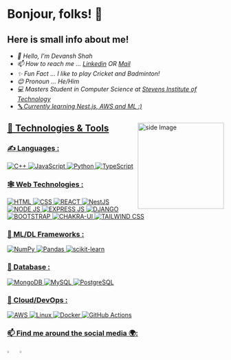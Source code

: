 # Bonjour, folks! 👋

## Here is small info about me!

<p><em>
  <ul>
  <li> 👋 Hello, I’m Devansh Shah</li>
  <li> 📫 How to reach me ... <a href="https://www.linkedin.com/in/devansh-shah-6162841a4/">Linkedin</a> OR <a href="mailto:devanshshah649@gmail.com">Mail</a> </li>
  <li> ✨ Fun Fact ... I like to play Cricket and Badminton!</li>
  <li> 😊 Pronoun ... He/Him </li>
  <li> 💻 Masters Student in Computer Science at <a href="https://www.stevens.edu/">Stevens Institute of Technology</li>
  <li> 🔤 Currently learning Nest.js, AWS and ML :) </li>
</ul> </em></p>

<img src="https://github.com/sciencepal/sciencepal/blob/master/assets/life_balance.gif" alt="side Image" align="right" width="200" height="auto" />

## 🔧 Technologies & Tools



### 	:writing_hand: Languages :
![C++](https://img.shields.io/badge/c++-%2300599C.svg?style=for-the-badge&logo=c%2B%2B&logoColor=white)
![JavaScript](https://img.shields.io/badge/javascript-%23323330.svg?style=for-the-badge&logo=javascript&logoColor=%23F7DF1E)
![Python](https://img.shields.io/badge/python-3670A0?style=for-the-badge&logo=python&logoColor=ffdd54)
![TypeScript](https://img.shields.io/badge/TypeScript-007ACC?style=for-the-badge&logo=typescript&logoColor=white)


### 🕸️ Web Technologies : 
![HTML](https://img.shields.io/badge/HTML5-E34F26?style=for-the-badge&logo=html5&logoColor=white)
![CSS](https://img.shields.io/badge/CSS3-1572B6?style=for-the-badge&logo=css3&logoColor=white)
![REACT](https://img.shields.io/badge/React-20232A?style=for-the-badge&logo=react&logoColor=61DAFB)
![NestJS](https://img.shields.io/badge/nestjs-%23E0234E.svg?style=for-the-badge&logo=nestjs&logoColor=white)
![NODE JS](https://img.shields.io/badge/Node%20js-339933?style=for-the-badge&logo=nodedotjs&logoColor=white)
![EXPRESS JS](https://img.shields.io/badge/Express%20js-000000?style=for-the-badge&logo=express&logoColor=white)
![DJANGO](https://img.shields.io/badge/Django-092E20?style=for-the-badge&logo=django&logoColor=green)
![BOOTSTRAP](https://img.shields.io/badge/Bootstrap-563D7C?style=for-the-badge&logo=bootstrap&logoColor=white)
![CHAKRA-UI](https://img.shields.io/badge/Chakra--UI-319795?style=for-the-badge&logo=chakra-ui&logoColor=white)
![TAILWIND CSS](https://img.shields.io/badge/Tailwind_CSS-38B2AC?style=for-the-badge&logo=tailwind-css&logoColor=white)


### :mechanical_arm: ML/DL Frameworks :
![NumPy](https://img.shields.io/badge/numpy-%23013243.svg?style=for-the-badge&logo=numpy&logoColor=white)
![Pandas](https://img.shields.io/badge/pandas-%23150458.svg?style=for-the-badge&logo=pandas&logoColor=white)
![scikit-learn](https://img.shields.io/badge/scikit--learn-%23F7931E.svg?style=for-the-badge&logo=scikit-learn&logoColor=white)





### 	:floppy_disk: Database :
![MongoDB](https://img.shields.io/badge/MongoDB-%234ea94b.svg?style=for-the-badge&logo=mongodb&logoColor=white)
![MySQL](https://img.shields.io/badge/mysql-%2300f.svg?style=for-the-badge&logo=mysql&logoColor=white)
![PostgreSQL](https://img.shields.io/badge/PostgreSQL-316192?style=for-the-badge&logo=postgresql&logoColor=white)





### 🚀 Cloud/DevOps :
![AWS](https://img.shields.io/badge/AWS-%23FF9900.svg?style=for-the-badge&logo=amazon-aws&logoColor=white)
![Linux](https://img.shields.io/badge/Linux-FCC624?style=for-the-badge&logo=linux&logoColor=black)
![Docker](https://img.shields.io/badge/docker-%230db7ed.svg?style=for-the-badge&logo=docker&logoColor=white)
![GitHub Actions](https://img.shields.io/badge/github%20actions-%232671E5.svg?style=for-the-badge&logo=githubactions&logoColor=white)

### 📫 Find me around the social media 🌍:
   
 [<img src="https://img.icons8.com/color/48/000000/linkedin.png" width="3.5%"/>](https://www.linkedin.com/in/devansh-shah-6162841a4/)  &nbsp;
 <a href="mailto:devanshshah649@gmail.com"> <img src="https://img.icons8.com/fluent/48/000000/gmail.png" width="3.5%"/>


<!-- 
### &#x1f4c8; GitHub Stats
<a href="#">
<img align="center" src="https://github-readme-stats.vercel.app/api/top-langs/?username=dev270201&hide=java,html,tex&title_color=ffffff&text_color=c9cacc&icon_color=2bbc8a&bg_color=1d1f21&langs_count=3" />
</a>
<a href="#">
  <img align="center" src="https://github-readme-stats.vercel.app/api?username=dev270201&show_icons=true&line_height=27&count_private=true&title_color=ffffff&text_color=c9cacc&icon_color=2bbc8a&bg_color=1d1f21" alt="Devansh's GitHub Stats" />
</a> 
<--!>


